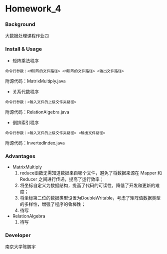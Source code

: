 # Homework_4

### Background
  大数据处理课程作业四
### Install & Usage
* 矩阵乘法程序
```
命令行参数：<M矩阵的文件路径> <N矩阵的文件路径> <输出文件路径>
```
附源代码：MatrixMultiply.java
* 关系代数程序
```
命令行参数：<输入文件的上级文件夹路径>
```
附源代码：RelationAlgebra.java
* 倒排索引程序
```
命令行参数：<输入文件的上级文件夹路径> <输出文件路径>
```
附源代码：InvertedIndex.java
### Advantages
* MatrixMultiply
   1. reduce函数无需知道数据来自哪个文件，避免了将数据来源在 Mapper 和 Reducer 之间进行传递，提高了运行效率；
   2. 将坐标自定义为数据结构，提高了代码的可读性，降低了开发和更新的难度；
   3. 将坐标第二位的数据类型设置为DoubleWritable，考虑了矩阵值数据类型的多样性，增强了程序的鲁棒性；
   4. 待写
* RelationAlgebra
   1. 待写
### Developer
  南京大学陈鹏宇
